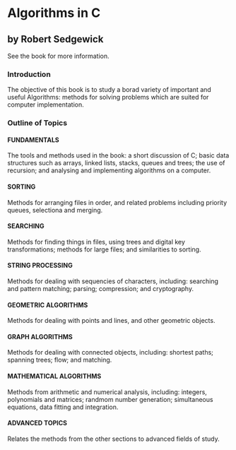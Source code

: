 # Algorithms in C
## by Robert Sedgewick

See the book for more information.

### Introduction

The objective of this book is to study a borad variety of important 
and useful Algorithms: methods for solving problems which are
suited for computer implementation.

### Outline of Topics

#### FUNDAMENTALS

The tools and methods used in the book: a short discussion of C; basic data structures such as arrays, linked lists, stacks,
queues and trees; the use of recursion; and analysing and implementing algorithms on a computer.


#### SORTING

Methods for arranging files in order, and related problems including priority queues, selectiona and merging. 

#### SEARCHING

Methods for finding things in files, using trees and digital key transformations; methods for large files; and similarities to sorting.

#### STRING PROCESSING

Methods for dealing with sequencies of characters, including: searching and pattern matching; parsing; compression; and cryptography.

#### GEOMETRIC ALGORITHMS

Methods for dealing with points and lines, and other geometric objects. 

#### GRAPH ALGORITHMS

Methods for dealing with connected objects, including: shortest paths; spanning trees; flow; and matching. 

#### MATHEMATICAL ALGORITHMS

Methods from arithmetic and numerical analysis, including: integers, polynomials and matrices; randmom number generation; simultaneous equations, data fitting and integration.

#### ADVANCED TOPICS 

Relates the methods from the other sections to advanced fields of study.

